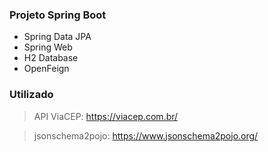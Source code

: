 ### Projeto Spring Boot
- Spring Data JPA
- Spring Web
- H2 Database
- OpenFeign

### Utilizado
> API ViaCEP: https://viacep.com.br/

> jsonschema2pojo: https://www.jsonschema2pojo.org/

